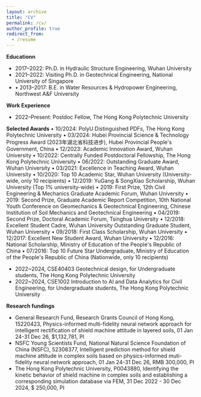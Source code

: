 ```yaml
---
layout: archive
title: "CV"
permalink: /cv/
author_profile: true
redirect_from:
  - /resume
---
```


**Educationn**
* 2017–2022: Ph.D. in Hydraulic Structure Engineering, Wuhan University
* 2021–2022: Visiting Ph.D. in Geotechnical Engineering, National University of Singapore
* •	2013–2017: B.E. in Water Resources & Hydropower Engineering, Northwest A&F University

**Work Experience**
* 2022–Present: Postdoc Fellow, The Hong Kong Polytechnic University
  
**Selected Awards**
•	10/2024: PolyU Distinguished PDFs, The Hong Kong Polytechnic University
•	03/2024: Hubei Provincial Science & Technology Progress Award (2023年湖北省科技进步), Hubei Provincial People's Government, China
•	12/2023: Academic Innovation Award, Wuhan University
•	10/2022: Centrally Funded Postdoctoral Fellowship, The Hong Kong Polytechnic University
•	06/2022: Outstanding Graduate Award, Wuhan University
•	03/2021: Excellence in Teaching Award, Wuhan University
•	10/2020: Top 10 Academic Star, Wuhan University (University-wide, only 10 recipients)
•	12/2019: YuGang & SongXiao Scholarship, Wuhan University (Top 1% university-wide)
•	2019: First Prize, 12th Civil Engineering & Mechanics Graduate Academic Forum, Wuhan University
•	2019: Second Prize, Graduate Academic Report Competition, 10th National Youth Conference on Geomechanics & Geotechnical Engineering, Chinese Institution of Soil Mechanics and Geotechnical Engineering
•	04/2019: Second Prize, Doctoral Academic Forum, Tsinghua University
•	12/2018: Excellent Student Cadre, Wuhan University Outstanding Graduate Student, Wuhan University
•	09/2018: First Class Scholarship, Wuhan University
•	12/2017: Excellent New Student Award, Wuhan University
•	12/2016: National Scholarship, Ministry of Education of the People's Republic of China
•	07/2016: Top 10 Future Star Undergraduate, Ministry of Education of the People's Republic of China (Nationwide, only 10 recipients)

* 2022~2024, CSE40403 Geotechnical design, for Undergraduate students, The Hong Kong Polytechnic University
* 2022~2024, CSE1002 Introduction to AI and Data Analytics for Civil Engineering, for Undergraduate students, The Hong Kong Polytechnic University

**Research fundings**
* General Research Fund, Research Grants Council of Hong Kong, 15220423, Physics-informed multi-fidelity neural network approach for intelligent rectification of shield machine attitude in layered soils, 01 Jan 24-31 Dec 26, $1,132,781, PI
* NSFC Young Scientists Fund, National Natural Science Foundation of China (NSFC), 52308377, Intelligent prediction method for shield machine attitude in complex soils based on physics-informed muti-fidelity neural network approach, 01 Jan 24-31 Dec 26, RMB 300,000, PI
* The Hong Kong Polytechnic University, P0043880, Identifying the kinetic behavior of shield machine in complex soils and establishing a corresponding simulation database via FEM, 31 Dec 2022 - 30 Dec 2024, $ 250,000, PI
 
